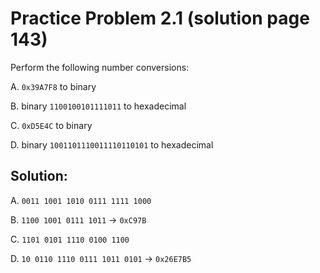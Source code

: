 # Practice Problem 2.1 (solution page 143)
Perform the following number conversions:

A. `0x39A7F8` to binary

B. binary `1100100101111011` to hexadecimal

C. `0xD5E4C` to binary

D. binary `1001101110011110110101` to hexadecimal

## Solution:
A. `0011 1001 1010 0111 1111 1000`

B. `1100 1001 0111 1011` -> `0xC97B`

C. `1101 0101 1110 0100 1100`

D. `10 0110 1110 0111 1011 0101` -> `0x26E7B5`